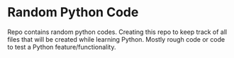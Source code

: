 # Random Python Code

Repo contains random python codes. Creating this repo to keep track of all files that will be created while learning Python.
Mostly rough code or code to test a Python feature/functionality.
